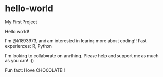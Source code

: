 # hello-world
My First Project

Hello world!

I'm @k1893973, and am interested in learing more about coding!!
Past experiences: R, Python

I'm looking to collaborate on anything. 
Please help and support me as much as you can! :))

Fun fact: I love CHOCOLATE!!
